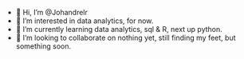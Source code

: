- 👋 Hi, I’m @Johandrelr
- 👀 I’m interested in data analytics, for now. 
- 🌱 I’m currently learning data analytics, sql & R, next up python. 
- 💞️ I’m looking to collaborate on nothing yet, still finding my feet, but something soon.

<!---
Johandrelr/Johandrelr is a ✨ special ✨ repository because its `README.md` (this file) appears on your GitHub profile.
You can click the Preview link to take a look at your changes.
--->
